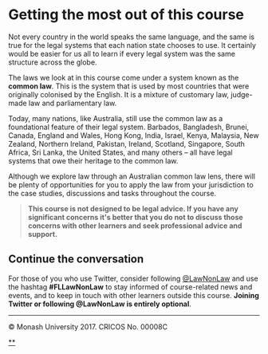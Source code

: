 # Getting the most out of this course

Not every country in the world speaks the same language, and the same is true for the legal systems that each nation state chooses to use. It certainly would be easier for us all to learn if every legal system was the same structure across the globe.

The laws we look at in this course come under a system known as the **common law**. This is the system that is used by most countries that were originally colonised by the English. It is a mixture of customary law, judge-made law and parliamentary law.

Today, many nations, like Australia, still use the common law as a foundational feature of their legal system. Barbados, Bangladesh, Brunei, Canada, England and Wales, Hong Kong, India, Israel, Kenya, Malaysia, New Zealand, Northern Ireland, Pakistan, Ireland, Scotland, Singapore, South Africa, Sri Lanka, the United States, and many others – all have legal systems that owe their heritage to the common law.

Although we explore law through an Australian common law lens, there will be plenty of opportunities for you to apply the law from your jurisdiction to the case studies, discussions and tasks throughout the course.

> **This course is not designed to be legal advice. If you have any significant concerns it's better that you do not to discuss those concerns with other learners and seek professional advice and support.**

## Continue the conversation

For those of you who use Twitter, consider following [@LawNonLaw](https://twitter.com/LawNonLaw) and use the hashtag **#FLLawNonLaw** to stay informed of course-related news and events, and to keep in touch with other learners outside this course. **Joining Twitter or following @LawNonLaw is entirely optional**.

------

© Monash University 2017. CRICOS No. 00008C

[**](https://www.futurelearn.com/courses/law-for-non-lawyers/3/steps/177709#fl-comments)